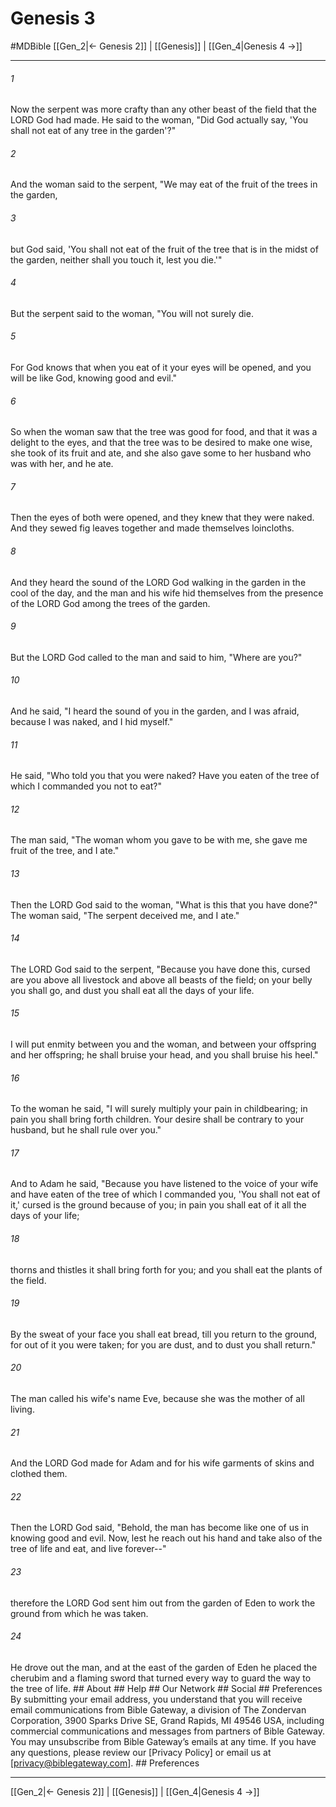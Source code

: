 # Genesis 3
#MDBible
[[Gen_2|← Genesis 2]] | [[Genesis]] | [[Gen_4|Genesis 4 →]]

***






###### 1 


Now the serpent was more crafty than any other beast of the field that the LORD God had made. He said to the woman, "Did God actually say, 'You shall not eat of any tree in the garden'?" 





###### 2 


And the woman said to the serpent, "We may eat of the fruit of the trees in the garden, 





###### 3 


but God said, 'You shall not eat of the fruit of the tree that is in the midst of the garden, neither shall you touch it, lest you die.'" 





###### 4 


But the serpent said to the woman, "You will not surely die. 





###### 5 


For God knows that when you eat of it your eyes will be opened, and you will be like God, knowing good and evil." 





###### 6 


So when the woman saw that the tree was good for food, and that it was a delight to the eyes, and that the tree was to be desired to make one wise, she took of its fruit and ate, and she also gave some to her husband who was with her, and he ate. 





###### 7 


Then the eyes of both were opened, and they knew that they were naked. And they sewed fig leaves together and made themselves loincloths. 





###### 8 


And they heard the sound of the LORD God walking in the garden in the cool of the day, and the man and his wife hid themselves from the presence of the LORD God among the trees of the garden. 





###### 9 


But the LORD God called to the man and said to him, "Where are you?" 





###### 10 


And he said, "I heard the sound of you in the garden, and I was afraid, because I was naked, and I hid myself." 





###### 11 


He said, "Who told you that you were naked? Have you eaten of the tree of which I commanded you not to eat?" 





###### 12 


The man said, "The woman whom you gave to be with me, she gave me fruit of the tree, and I ate." 





###### 13 


Then the LORD God said to the woman, "What is this that you have done?" The woman said, "The serpent deceived me, and I ate." 





###### 14 


The LORD God said to the serpent, "Because you have done this, cursed are you above all livestock and above all beasts of the field; on your belly you shall go, and dust you shall eat all the days of your life. 





###### 15 


I will put enmity between you and the woman, and between your offspring and her offspring; he shall bruise your head, and you shall bruise his heel." 





###### 16 


To the woman he said, "I will surely multiply your pain in childbearing; in pain you shall bring forth children. Your desire shall be contrary to your husband, but he shall rule over you." 





###### 17 


And to Adam he said, "Because you have listened to the voice of your wife and have eaten of the tree of which I commanded you, 'You shall not eat of it,' cursed is the ground because of you; in pain you shall eat of it all the days of your life; 





###### 18 


thorns and thistles it shall bring forth for you; and you shall eat the plants of the field. 





###### 19 


By the sweat of your face you shall eat bread, till you return to the ground, for out of it you were taken; for you are dust, and to dust you shall return." 





###### 20 


The man called his wife's name Eve, because she was the mother of all living. 





###### 21 


And the LORD God made for Adam and for his wife garments of skins and clothed them. 





###### 22 


Then the LORD God said, "Behold, the man has become like one of us in knowing good and evil. Now, lest he reach out his hand and take also of the tree of life and eat, and live forever--" 





###### 23 


therefore the LORD God sent him out from the garden of Eden to work the ground from which he was taken. 





###### 24 


He drove out the man, and at the east of the garden of Eden he placed the cherubim and a flaming sword that turned every way to guard the way to the tree of life. ## About ## Help ## Our Network ## Social ## Preferences By submitting your email address, you understand that you will receive email communications from Bible Gateway, a division of The Zondervan Corporation, 3900 Sparks Drive SE, Grand Rapids, MI 49546 USA, including commercial communications and messages from partners of Bible Gateway. You may unsubscribe from Bible Gateway&rsquo;s emails at any time. If you have any questions, please review our [Privacy Policy] or email us at [privacy@biblegateway.com]. ## Preferences

***

[[Gen_2|← Genesis 2]] | [[Genesis]] | [[Gen_4|Genesis 4 →]]
